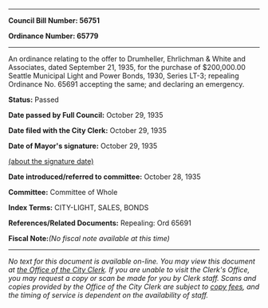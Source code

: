 

********

**Council Bill Number: 56751**
   
**Ordinance Number: 65779**
********

 An ordinance relating to the offer to Drumheller, Ehrlichman & White and Associates, dated September 21, 1935, for the purchase of $200,000.00 Seattle Municipal Light and Power Bonds, 1930, Series LT-3; repealing Ordinance No. 65691 accepting the same; and declaring an emergency.

**Status:** Passed
   
**Date passed by Full Council:** October 29, 1935
   
**Date filed with the City Clerk:** October 29, 1935
   
**Date of Mayor's signature:** October 29, 1935
   
[(about the signature date)](/~public/approvaldate.htm)
   
   
   
**Date introduced/referred to committee:** October 28, 1935
   
**Committee:** Committee of Whole
   
   
**Index Terms:** CITY-LIGHT, SALES, BONDS

**References/Related Documents:** Repealing: Ord 65691

**Fiscal Note:**_(No fiscal note available at this time)_
********

_No text for this document is available on-line. You may view this document at [the Office of the City Clerk](http://www.seattle.gov/leg/clerk/contactUs.htm). If you are unable to visit the Clerk's Office, you may request a copy or scan be made for you by Clerk staff. Scans and copies provided by the Office of the City Clerk are subject to [copy fees](http://clerk.seattle.gov/~public/clerkfees.htm), and the timing of service is dependent on the availability of staff._

